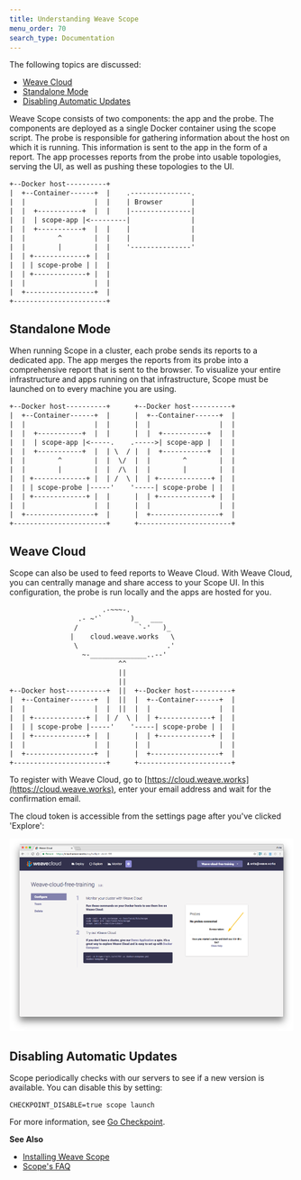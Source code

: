 ```yaml
---
title: Understanding Weave Scope
menu_order: 70
search_type: Documentation
---
```


The following topics are discussed:

* [Weave Cloud](#service-mode)
* [Standalone Mode](#stand-alone-mode)
* [Disabling Automatic Updates](#disable)

Weave Scope consists of two components: the app and the probe. The components are deployed as a single Docker container using the scope script. The probe is responsible for gathering information about the host on which it is running. This information is sent to the app in the form of a report. The app processes reports from the probe into usable topologies, serving the UI, as well as pushing these topologies to the UI.

    +--Docker host----------+
    |  +--Container------+  |    .---------------.
    |  |                 |  |    | Browser       |
    |  |  +-----------+  |  |    |---------------|
    |  |  | scope-app |<---------|               |
    |  |  +-----------+  |  |    |               |
    |  |        ^        |  |    |               |
    |  |        |        |  |    '---------------'
    |  | +-------------+ |  |
    |  | | scope-probe | |  |
    |  | +-------------+ |  |
    |  |                 |  |
    |  +-----------------+  |
    +-----------------------+

## <a name="stand-alone-mode"></a>Standalone Mode

When running Scope in a cluster, each probe sends its reports to a dedicated app. The app merges the reports from its probe into a comprehensive report that is sent to the browser.  To visualize your entire infrastructure and apps running on that infrastructure, Scope must be launched on to every machine you are using.

    +--Docker host----------+      +--Docker host----------+
    |  +--Container------+  |      |  +--Container------+  |
    |  |                 |  |      |  |                 |  |
    |  |  +-----------+  |  |      |  |  +-----------+  |  |
    |  |  | scope-app |<-----.    .----->| scope-app |  |  |
    |  |  +-----------+  |  | \  / |  |  +-----------+  |  |
    |  |        ^        |  |  \/  |  |        ^        |  |
    |  |        |        |  |  /\  |  |        |        |  |
    |  | +-------------+ |  | /  \ |  | +-------------+ |  |
    |  | | scope-probe |-----'    '-----| scope-probe | |  |
    |  | +-------------+ |  |      |  | +-------------+ |  |
    |  |                 |  |      |  |                 |  |
    |  +-----------------+  |      |  +-----------------+  |
    +-----------------------+      +-----------------------+

## <a name="service-mode"></a>Weave Cloud

Scope can also be used to feed reports to Weave Cloud. With Weave Cloud, you can centrally manage and share access to your Scope UI. In this configuration, the probe is run locally and the apps are hosted for you.

                           .-~~~-.
                     .- ~'`       )_   ___
                    /               `-'   )_
                   |    cloud.weave.works   \
                    \                      .'
                      ~-______________..--'
                               ^^
                               ||
                               ||
    +--Docker host----------+  ||  +--Docker host----------+
    |  +--Container------+  |  ||  |  +--Container------+  |
    |  |                 |  |  ||  |  |                 |  |
    |  | +-------------+ |  | /  \ |  | +-------------+ |  |
    |  | | scope-probe |-----'    '-----| scope-probe | |  |
    |  | +-------------+ |  |      |  | +-------------+ |  |
    |  |                 |  |      |  |                 |  |
    |  +-----------------+  |      |  +-----------------+  |
    +-----------------------+      +-----------------------+

To register with Weave Cloud, go to [https://cloud.weave.works](https://cloud.weave.works), enter your email address and wait for the confirmation email.

The cloud token is accessible from the settings page after you've clicked 'Explore':

![Weave Cloud Token](images/weave-cloud-token.png)

## <a name="disable"></a>Disabling Automatic Updates

Scope periodically checks with our servers to see if a new version is available. You can disable this by setting:

    CHECKPOINT_DISABLE=true scope launch

For more information, see [Go Checkpoint](https://github.com/weaveworks/go-checkpoint).

**See Also**

 * [Installing Weave Scope](/site/installing.md)
 * [Scope's FAQ](/site/faq.md)

